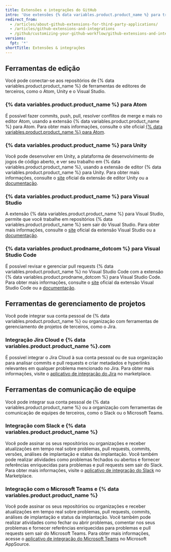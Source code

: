 ```yaml
---
title: Extensões e integrações do GitHub
intro: 'Use extensões {% data variables.product.product_name %} para trabalhar com facilidade nos repositórios {% data variables.product.product_name %} dentro de aplicativos de terceiros.'
redirect_from:
  - /articles/about-github-extensions-for-third-party-applications/
  - /articles/github-extensions-and-integrations
  - /github/customizing-your-github-workflow/github-extensions-and-integrations
versions:
  fpt: '*'
shortTitle: Extensões & integrações
---
```


## Ferramentas de edição

Você pode conectar-se aos repositórios de {% data variables.product.product_name %} de ferramentas de editores de terceiros, como o Atom, Unity e o Visual Studio.

### {% data variables.product.product_name %} para Atom

É possível fazer commits, push, pull, resolver conflitos de merge e mais no editor Atom, usando a extensão {% data variables.product.product_name %} para Atom. Para obter mais informações, consulte o site oficial [{% data variables.product.product_name %} para Atom](https://github.atom.io/).

### {% data variables.product.product_name %} para Unity

Você pode desenvolver em Unity, a plataforma de desenvolvimento de jogos de código aberto, e ver seu trabalho em {% data variables.product.product_name %}, usando a extensão de editor {% data variables.product.product_name %} para Unity. Para obter mais informações, consulte o [site](https://unity.github.com/) oficial da extensão de editor Unity ou a [documentação](https://github.com/github-for-unity/Unity/tree/master/docs).

### {% data variables.product.product_name %} para Visual Studio

A extensão {% data variables.product.product_name %} para Visual Studio, permite que você trabalhe em repositórios {% data variables.product.product_name %} sem sair do Visual Studio. Para obter mais informações, consulte o [site](https://visualstudio.github.com/) oficial da extensão Visual Studio ou a [documentação](https://github.com/github/VisualStudio/tree/master/docs).

### {% data variables.product.prodname_dotcom %} para Visual Studio Code

É possível revisar e gerenciar pull requests {% data variables.product.product_name %} no Visual Studio Code com a extensão {% data variables.product.prodname_dotcom %} para Visual Studio Code. Para obter mais informações, consulte o [site](https://vscode.github.com/) oficial da extensão Visual Studio Code ou a [documentação](https://github.com/Microsoft/vscode-pull-request-github).

## Ferramentas de gerenciamento de projetos

Você pode integrar sua conta pessoal de {% data variables.product.product_name %} ou organização com ferramentas de gerenciamento de projetos de terceiros, como o Jira.

### Integração Jira Cloud e {% data variables.product.product_name %}.com

É possível integrar o Jira Cloud à sua conta pessoal ou de sua organização para analisar commits e pull requests e criar metadados e hyperlinks relevantes em qualquer problema mencionado no Jira. Para obter mais informações, visite o [aplicativo de integração do Jira](https://github.com/marketplace/jira-software-github) no marketplace.

## Ferramentas de comunicação de equipe

Você pode integrar sua conta pessoal de {% data variables.product.product_name %} ou a organização com ferramentas de comunicação de equipes de terceiros, como o Slack ou o Microsoft Teams.

### Integração com Slack e {% data variables.product.product_name %}

Você pode assinar os seus repositórios ou organizações e receber atualizações em tempo real sobre problemas, pull requests, commits, versões, análises de implantação e status da implantação. Você também pode realizar atividades como problemas fechados ou abertos e fornecer referências enriquecidas para problemas e pull requests sem sair do Slack. Para obter mais informações, visite o [aplicativo de integração do Slack](https://github.com/marketplace/slack-github) no Marketplace.

### Integração com o Microsoft Teams e {% data variables.product.product_name %}

Você pode assinar os seus repositórios ou organizações e receber atualizações em tempo real sobre problemas, pull requests, commits, análises de implantação e status da implantação. Você também pode realizar atividades como fechar ou abrir problemas, comentar nos seus problemas e fornecer referências enriquecidas para problemas e pull requests sem sair do Microsoft Teams. Para obter mais informações, acesse o [aplicativo de integração do Microsoft Teams](https://appsource.microsoft.com/en-us/product/office/WA200002077) no Microsoft AppSource.
